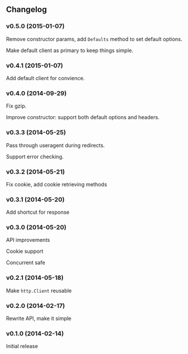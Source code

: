 ## Changelog

### v0.5.0 (2015-01-07)

Remove constructor params, add `Defaults` method to set default options.

Make default client as primary to keep things simple.

### v0.4.1 (2015-01-07)

Add default client for convience.

### v0.4.0 (2014-09-29)

Fix gzip.

Improve constructor: support both default options and headers. 

### v0.3.3 (2014-05-25)

Pass through useragent during redirects.

Support error checking.

### v0.3.2 (2014-05-21)

Fix cookie, add cookie retrieving methods

### v0.3.1 (2014-05-20)

Add shortcut for response

### v0.3.0 (2014-05-20)

API improvements

Cookie support

Concurrent safe

### v0.2.1 (2014-05-18)

Make `http.Client` reusable

### v0.2.0 (2014-02-17)

Rewrite API, make it simple

### v0.1.0 (2014-02-14)

Initial release